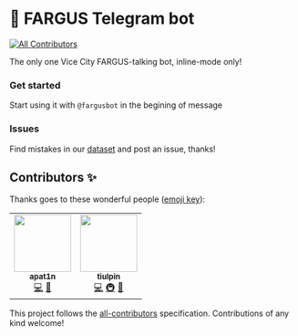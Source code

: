 # :trumpet: FARGUS Telegram bot 
<!-- ALL-CONTRIBUTORS-BADGE:START - Do not remove or modify this section -->
[![All Contributors](https://img.shields.io/badge/all_contributors-2-orange.svg?style=flat-square)](#contributors-)
<!-- ALL-CONTRIBUTORS-BADGE:END -->
The only one Vice City FARGUS-talking bot, inline-mode only!

### Get started
Start using it with ```@fargusbot``` in the begining of message

### Issues
Find mistakes in our <a href="https://github.com/tiulpin/tg-fargusbot/blob/master/dict.csv">dataset</a> and post an issue, thanks!

## Contributors ✨

Thanks goes to these wonderful people ([emoji key](https://allcontributors.org/docs/en/emoji-key)):

<!-- ALL-CONTRIBUTORS-LIST:START - Do not remove or modify this section -->
<!-- prettier-ignore-start -->
<!-- markdownlint-disable -->
<table>
  <tr>
    <td align="center"><a href="https://github.com/apat1n"><img src="https://avatars1.githubusercontent.com/u/20491392?v=4" width="100px;" alt=""/><br /><sub><b>apat1n</b></sub></a><br /><a href="https://github.com/1push/telegram-fargusbot/commits?author=apat1n" title="Code">💻</a> <a href="https://github.com/1push/telegram-fargusbot/pulls?q=is%3Apr+reviewed-by%3Aapat1n" title="Reviewed Pull Requests">👀</a></td>
    <td align="center"><a href="https://tiulp.in/"><img src="https://avatars2.githubusercontent.com/u/13538286?v=4" width="100px;" alt=""/><br /><sub><b>tiulpin</b></sub></a><br /><a href="https://github.com/1push/telegram-fargusbot/commits?author=tiulpin" title="Code">💻</a> <a href="#infra-tiulpin" title="Infrastructure (Hosting, Build-Tools, etc)">🚇</a> <a href="#maintenance-tiulpin" title="Maintenance">🚧</a></td>
  </tr>
</table>

<!-- markdownlint-enable -->
<!-- prettier-ignore-end -->
<!-- ALL-CONTRIBUTORS-LIST:END -->

This project follows the [all-contributors](https://github.com/all-contributors/all-contributors) specification. Contributions of any kind welcome!